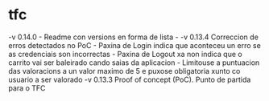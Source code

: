 # tfc
-v 0.14.0 
    - Readme con versions en forma de lista
    - 
-v 0.13.4 Correccion de erros detectados no PoC
    - Paxina de Login indica que aconteceu un erro se as credenciais son incorrectas
    - Paxina de Logout xa non indica que o carrito vai ser baleirado cando saias da aplicacion
    - Limitouse a puntuacion das valoracions a un valor maximo de 5 e puxose obligatoria xunto co usuario a ser valorado
-v 0.13.3 Proof of concept (PoC). Punto de partida para o TFC
